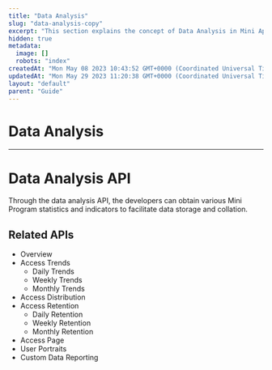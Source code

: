 ```yaml
---
title: "Data Analysis"
slug: "data-analysis-copy"
excerpt: "This section explains the concept of Data Analysis in Mini App."
hidden: true
metadata: 
  image: []
  robots: "index"
createdAt: "Mon May 08 2023 10:43:52 GMT+0000 (Coordinated Universal Time)"
updatedAt: "Mon May 29 2023 11:20:38 GMT+0000 (Coordinated Universal Time)"
layout: "default"
parent: "Guide"
---
```

# Data Analysis 
*** 
# Data Analysis API

Through the data analysis API, the developers can obtain various Mini Program statistics and indicators to facilitate data storage and collation. 

## Related APIs

- Overview
- Access Trends
  - Daily Trends
  - Weekly Trends
  - Monthly Trends
- Access Distribution
- Access Retention
  - Daily Retention
  - Weekly Retention
  - Monthly Retention
- Access Page
- User Portraits
- Custom Data Reporting
